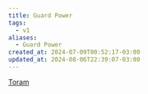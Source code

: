 ```yaml
---
title: Guard Power
tags:
  - v1
aliases:
  - Guard Power
created_at: 2024-07-09T00:52:17-03:00
updated_at: 2024-08-06T22:39:07-03:00
---
```


[Toram](../../../../rascunhos/2024/07/Toram.md)